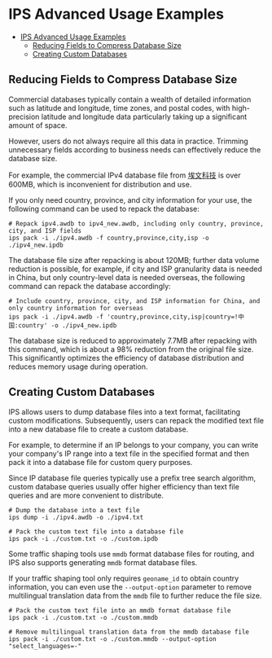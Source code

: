 # IPS Advanced Usage Examples

<!-- TOC -->
* [IPS Advanced Usage Examples](#ips-advanced-usage-examples)
  * [Reducing Fields to Compress Database Size](#reducing-fields-to-compress-database-size)
  * [Creating Custom Databases](#creating-custom-databases)
<!-- TOC -->

## Reducing Fields to Compress Database Size

Commercial databases typically contain a wealth of detailed information such as latitude and longitude, time zones, and postal codes, with high-precision latitude and longitude data particularly taking up a significant amount of space.

However, users do not always require all this data in practice. Trimming unnecessary fields according to business needs can effectively reduce the database size.

For example, the commercial IPv4 database file from [埃文科技](https://www.ipplus360.com) is over 600MB, which is inconvenient for distribution and use.

If you only need country, province, and city information for your use, the following command can be used to repack the database:

```shell
# Repack ipv4.awdb to ipv4_new.awdb, including only country, province, city, and ISP fields
ips pack -i ./ipv4.awdb -f country,province,city,isp -o ./ipv4_new.ipdb
```

The database file size after repacking is about 120MB; further data volume reduction is possible, for example, if city and ISP granularity data is needed in China, but only country-level data is needed overseas, the following command can repack the database accordingly:

```shell
# Include country, province, city, and ISP information for China, and only country information for overseas
ips pack -i ./ipv4.awdb -f 'country,province,city,isp|country=!中国:country' -o ./ipv4_new.ipdb
```

The database size is reduced to approximately 7.7MB after repacking with this command, which is about a 98% reduction from the original file size. This significantly optimizes the efficiency of database distribution and reduces memory usage during operation.

## Creating Custom Databases

IPS allows users to dump database files into a text format, facilitating custom modifications. Subsequently, users can repack the modified text file into a new database file to create a custom database.

For example, to determine if an IP belongs to your company, you can write your company's IP range into a text file in the specified format and then pack it into a database file for custom query purposes.

Since IP database file queries typically use a prefix tree search algorithm, custom database queries usually offer higher efficiency than text file queries and are more convenient to distribute.

```shell
# Dump the database into a text file
ips dump -i ./ipv4.awdb -o ./ipv4.txt

# Pack the custom text file into a database file
ips pack -i ./custom.txt -o ./custom.ipdb
```

Some traffic shaping tools use `mmdb` format database files for routing, and IPS also supports generating `mmdb` format database files.

If your traffic shaping tool only requires `geoname_id` to obtain country information, you can even use the `--output-option` parameter to remove multilingual translation data from the `mmdb` file to further reduce the file size.

```shell
# Pack the custom text file into an mmdb format database file
ips pack -i ./custom.txt -o ./custom.mmdb

# Remove multilingual translation data from the mmdb database file
ips pack -i ./custom.txt -o ./custom.mmdb --output-option "select_languages=-"
```